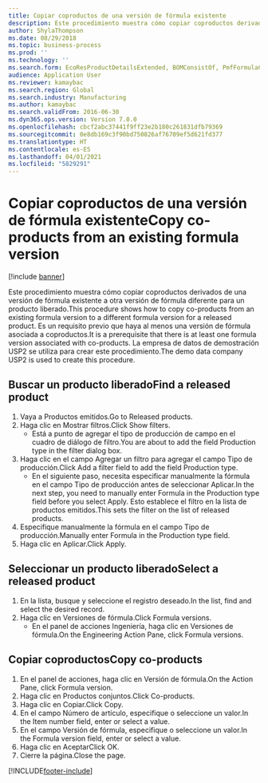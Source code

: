 ```yaml
---
title: Copiar coproductos de una versión de fórmula existente
description: Este procedimiento muestra cómo copiar coproductos derivados de una versión de fórmula existente a otra versión de fórmula diferente para un producto liberado.
author: ShylaThompson
ms.date: 08/29/2018
ms.topic: business-process
ms.prod: ''
ms.technology: ''
ms.search.form: EcoResProductDetailsExtended, BOMConsistOf, PmfFormulaCoBy, BOMRouteCopyDialog
audience: Application User
ms.reviewer: kamaybac
ms.search.region: Global
ms.search.industry: Manufacturing
ms.author: kamaybac
ms.search.validFrom: 2016-06-30
ms.dyn365.ops.version: Version 7.0.0
ms.openlocfilehash: cbcf2abc37441f9ff23e2b180c261831dfb79369
ms.sourcegitcommit: 0e8db169c3f90bd750826af76709ef5d621fd377
ms.translationtype: HT
ms.contentlocale: es-ES
ms.lasthandoff: 04/01/2021
ms.locfileid: "5829291"
---
```

# <a name="copy-co-products-from-an-existing-formula-version"></a><span data-ttu-id="b3ea8-103">Copiar coproductos de una versión de fórmula existente</span><span class="sxs-lookup"><span data-stu-id="b3ea8-103">Copy co-products from an existing formula version</span></span>

[!include [banner](../../includes/banner.md)]

<span data-ttu-id="b3ea8-104">Este procedimiento muestra cómo copiar coproductos derivados de una versión de fórmula existente a otra versión de fórmula diferente para un producto liberado.</span><span class="sxs-lookup"><span data-stu-id="b3ea8-104">This procedure shows how to copy co-products from an existing formula version to a different formula version for a released product.</span></span> <span data-ttu-id="b3ea8-105">Es un requisito previo que haya al menos una versión de fórmula asociada a coproductos.</span><span class="sxs-lookup"><span data-stu-id="b3ea8-105">It is a prerequisite that there is at least one formula version associated with co-products.</span></span> <span data-ttu-id="b3ea8-106">La empresa de datos de demostración USP2 se utiliza para crear este procedimiento.</span><span class="sxs-lookup"><span data-stu-id="b3ea8-106">The demo data company USP2 is used to create this procedure.</span></span>


## <a name="find-a-released-product"></a><span data-ttu-id="b3ea8-107">Buscar un producto liberado</span><span class="sxs-lookup"><span data-stu-id="b3ea8-107">Find a released product</span></span>
1. <span data-ttu-id="b3ea8-108">Vaya a Productos emitidos.</span><span class="sxs-lookup"><span data-stu-id="b3ea8-108">Go to Released products.</span></span>
2. <span data-ttu-id="b3ea8-109">Haga clic en Mostrar filtros.</span><span class="sxs-lookup"><span data-stu-id="b3ea8-109">Click Show filters.</span></span>
    * <span data-ttu-id="b3ea8-110">Está a punto de agregar el tipo de producción de campo en el cuadro de diálogo de filtro.</span><span class="sxs-lookup"><span data-stu-id="b3ea8-110">You are about to add the field Production type in the filter dialog box.</span></span>  
3. <span data-ttu-id="b3ea8-111">Haga clic en el campo Agregar un filtro para agregar el campo Tipo de producción.</span><span class="sxs-lookup"><span data-stu-id="b3ea8-111">Click Add a filter field to add the field Production type.</span></span>
    * <span data-ttu-id="b3ea8-112">En el siguiente paso, necesita especificar manualmente la fórmula en el campo Tipo de producción antes de seleccionar Aplicar.</span><span class="sxs-lookup"><span data-stu-id="b3ea8-112">In the next step, you need to manually enter Formula in the Production type field before you select Apply.</span></span> <span data-ttu-id="b3ea8-113">Esto establece el filtro en la lista de productos emitidos.</span><span class="sxs-lookup"><span data-stu-id="b3ea8-113">This sets the filter on the list of released products.</span></span>  
4. <span data-ttu-id="b3ea8-114">Especifique manualmente la fórmula en el campo Tipo de producción.</span><span class="sxs-lookup"><span data-stu-id="b3ea8-114">Manually enter Formula in the Production type field.</span></span>
5. <span data-ttu-id="b3ea8-115">Haga clic en Aplicar.</span><span class="sxs-lookup"><span data-stu-id="b3ea8-115">Click Apply.</span></span>

## <a name="select-a-released-product"></a><span data-ttu-id="b3ea8-116">Seleccionar un producto liberado</span><span class="sxs-lookup"><span data-stu-id="b3ea8-116">Select a released product</span></span>
1. <span data-ttu-id="b3ea8-117">En la lista, busque y seleccione el registro deseado.</span><span class="sxs-lookup"><span data-stu-id="b3ea8-117">In the list, find and select the desired record.</span></span>
2. <span data-ttu-id="b3ea8-118">Haga clic en Versiones de fórmula.</span><span class="sxs-lookup"><span data-stu-id="b3ea8-118">Click Formula versions.</span></span>
    * <span data-ttu-id="b3ea8-119">En el panel de acciones Ingeniería, haga clic en Versiones de fórmula.</span><span class="sxs-lookup"><span data-stu-id="b3ea8-119">On the Engineering Action Pane, click Formula versions.</span></span>  

## <a name="copy-co-products"></a><span data-ttu-id="b3ea8-120">Copiar coproductos</span><span class="sxs-lookup"><span data-stu-id="b3ea8-120">Copy co-products</span></span>
1. <span data-ttu-id="b3ea8-121">En el panel de acciones, haga clic en Versión de fórmula.</span><span class="sxs-lookup"><span data-stu-id="b3ea8-121">On the Action Pane, click Formula version.</span></span>
2. <span data-ttu-id="b3ea8-122">Haga clic en Productos conjuntos.</span><span class="sxs-lookup"><span data-stu-id="b3ea8-122">Click Co-products.</span></span>
3. <span data-ttu-id="b3ea8-123">Haga clic en Copiar.</span><span class="sxs-lookup"><span data-stu-id="b3ea8-123">Click Copy.</span></span>
4. <span data-ttu-id="b3ea8-124">En el campo Número de artículo, especifique o seleccione un valor.</span><span class="sxs-lookup"><span data-stu-id="b3ea8-124">In the Item number field, enter or select a value.</span></span>
5. <span data-ttu-id="b3ea8-125">En el campo Versión de fórmula, especifique o seleccione un valor.</span><span class="sxs-lookup"><span data-stu-id="b3ea8-125">In the Formula version field, enter or select a value.</span></span>
6. <span data-ttu-id="b3ea8-126">Haga clic en Aceptar</span><span class="sxs-lookup"><span data-stu-id="b3ea8-126">Click OK.</span></span>
7. <span data-ttu-id="b3ea8-127">Cierre la página.</span><span class="sxs-lookup"><span data-stu-id="b3ea8-127">Close the page.</span></span>



[!INCLUDE[footer-include](../../../includes/footer-banner.md)]